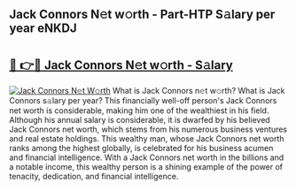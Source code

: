 ## Jack Connors N𝚎t w𝚘rth - Part-HTP S𝚊lary per year eNKDJ

# <h2><a href="http://gc20dni.nevu.top/?p=Jack+Connors">🔗 👉🔴 Jack Connors N𝚎t w𝚘rth - S𝚊lary</a></h2>

[![Jack Connors N𝚎t W𝚘rth](https://i.imgur.com/Oavwk0R.jpeg)](http://gc20dni.nevu.top/?p=Jack+Connors)
What is Jack Connors n𝚎t w𝚘rth? What is Jack Connors s𝚊lary per year?
This financially well-off person's Jack Connors net worth is considerable, making him one of the wealthiest in his field. Although his annual salary is considerable, it is dwarfed by his believed Jack Connors net worth, which stems from his numerous business ventures and real estate holdings. This wealthy man, whose Jack Connors net worth ranks among the highest globally, is celebrated for his business acumen and financial intelligence. With a Jack Connors net worth in the billions and a notable income, this wealthy person is a shining example of the power of tenacity, dedication, and financial intelligence.

